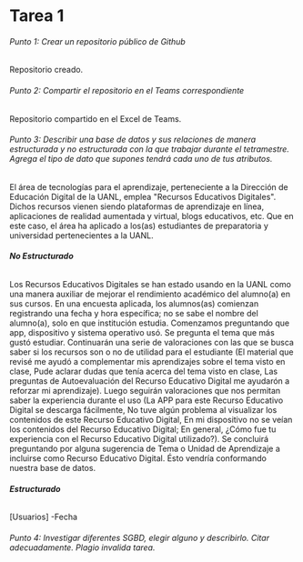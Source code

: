 # Tarea 1
###### Punto 1: Crear un repositorio público de Github
Repositorio creado.

###### Punto 2: Compartir el repositorio en el Teams correspondiente 
Repositorio compartido en el Excel de Teams.

###### Punto 3: Describir una base de datos y sus relaciones de manera estructurada y no estructurada con la que trabajar durante el tetramestre. Agrega el tipo de dato que supones tendrá cada uno de tus atributos.

El área de tecnologías para el aprendizaje, perteneciente a la Dirección de Educación Digital de la UANL, emplea "Recursos Educativos Digitales". Dichos recursos vienen siendo plataformas de aprendizaje en línea, aplicaciones de realidad aumentada y virtual, blogs educativos, etc. Que en este caso, el área ha aplicado a los(as) estudiantes de preparatoria y universidad pertenecientes a la UANL. 

###### ***No Estructurado***

Los Recursos Educativos Digitales se han estado usando en la UANL como una manera auxiliar de mejorar el rendimiento académico del alumno(a) en sus cursos. En una encuesta aplicada, los alumnos(as) comienzan registrando una fecha y hora específica; no se sabe el nombre del alumno(a), solo en que institución estudia. Comenzamos preguntando que app, dispositivo y sistema operativo usó. Se pregunta el tema que más gustó estudiar. Continuarán una serie de valoraciones con las que se busca saber si los recursos son o no de utilidad para el estudiante (El material que revisé me ayudó a complementar mis aprendizajes sobre el tema visto en clase, Pude aclarar dudas que tenía acerca del tema visto en clase, Las preguntas de Autoevaluación del Recurso Educativo Digital me ayudarón a reforzar mi aprendizaje). Luego seguirán valoraciones que nos permitan saber la experiencia durante el uso (La APP para este Recurso Educativo Digital se descarga fácilmente, No tuve algún problema al visualizar los contenidos de este Recurso Educativo Digital, En mi dispositivo no se veían los contenidos del Recurso Educativo Digital; En general, ¿Cómo fue tu experiencia con el Recurso Educativo Digital utilizado?). Se concluirá preguntando por alguna sugerencia de Tema o Unidad de Aprendizaje a incluirse como Recurso Educativo Digital. Ésto vendría conformando nuestra base de datos.

###### ***Estructurado***

[Usuarios]
-Fecha


###### Punto 4: Investigar diferentes SGBD, elegir alguno y describirlo. Citar adecuadamente. Plagio invalida tarea.
